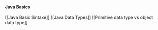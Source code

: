 #### Java Basics

[[Java Basic Sintaxe]]
[[Java Data Types]]
[[Primitive data type vs object data type]]

